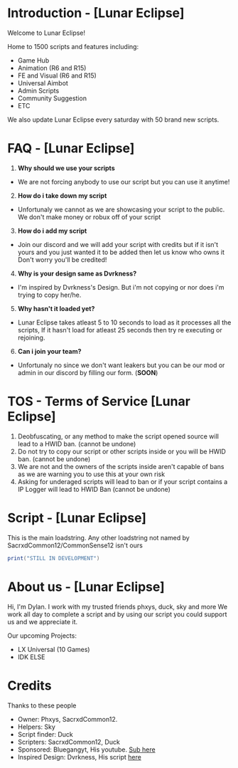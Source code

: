 # Introduction - [Lunar Eclipse]
Welcome to Lunar Eclipse!

Home to 1500 scripts and features including:
  - Game Hub
  - Animation (R6 and R15)
  - FE and Visual (R6 and R15)
  - Universal Aimbot
  - Admin Scripts
  - Community Suggestion
  - ETC

We also update Lunar Eclipse every saturday with 50 brand new scripts.
# FAQ - [Lunar Eclipse]
1. **Why should we use your scripts**
  - We are not forcing anybody to use our
    script but you can use it anytime!
2. **How do i take down my script**
  - Unfortunaly we cannot
    as we are showcasing your script
    to the public. We don't make
    money or robux off of your script
3. **How do i add my script**
  - Join our discord and we will add your
    script with credits but if it isn't
    yours and you just wanted it to be
    added then let us know who owns it
    Don't worry you'll be credited!
4. **Why is your design same as Dvrkness?**
  - I'm inspired by Dvrkness's Design. But
    i'm not copying or nor does i'm trying
    to copy her/he.
5. **Why hasn't it loaded yet?**
  - Lunar Eclipse takes atleast 5 to 10
    seconds to load as it processes all the
    scripts, If it hasn't load for atleast 25
    seconds then try re executing or rejoining.
6. **Can i join your team?**
  - Unfortunaly no since we don't want leakers
    but you can be our mod or admin in our discord
    by filling our form. (**SOON**)
# TOS - Terms of Service [Lunar Eclipse]
1. Deobfuscating, or any method to make the script opened source
will lead to a HWID ban. (cannot be undone)
2. Do not try to copy our script or other scripts inside
or you will be HWID ban. (cannot be undone)
3. We are not and the owners of the scripts inside aren't
capable of bans as we are warning you to use this at your own risk
4. Asking for underaged scripts will lead to ban or if your
script contains a IP Logger will lead to HWID Ban (cannot be undone)
# Script - [Lunar Eclipse]
This is the main loadstring. Any other loadstring not named by SacrxdCommon12/CommonSense12 isn't ours
```lua
print("STILL IN DEVELOPMENT")
```
# About us - [Lunar Eclipse]
Hi, I'm Dylan. I work with my trusted friends phxys, duck, sky and more
We work all day to complete a script and by using our script you could support us
and we appreciate it.

Our upcoming Projects:
  - LX Universal (10 Games)
  - IDK ELSE
# Credits
Thanks to these people
 - Owner: Phxys, SacrxdCommon12.
 - Helpers: Sky
 - Script finder: Duck
 - Scripters: SacrxdCommon12, Duck
 - Sponsored: Bluegangyt, His youtube. [Sub here](https://www.youtube.com/@epicplayz1975)
 - Inspired Design: Dvrkness, His script [here](https://raw.githubusercontent.com/Dvrknvss/UniversalFEScriptHub/main/Script)
